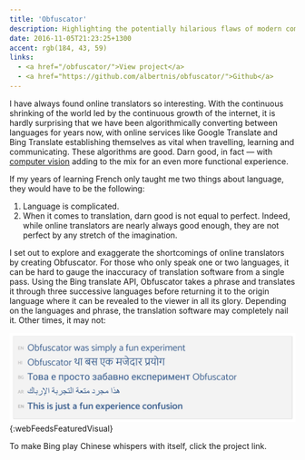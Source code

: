 ```yaml
---
title: 'Obfuscator'
description: Highlighting the potentially hilarious flaws of modern computer translators
date: 2016-11-05T21:23:25+1300
accent: rgb(184, 43, 59)
links:
  - <a href="/obfuscator/">View project</a>
  - <a href="https://github.com/albertnis/obfuscator/">Github</a>
---
```


I have always found online translators so interesting. With the continuous shrinking of the world led by the continuous growth of the internet, it is hardly surprising that we have been algorithmically converting between languages for years now, with online services like Google Translate and Bing Translate establishing themselves as vital when travelling, learning and communicating. These algorithms are good. Darn good, in fact — with [computer vision][google-translate] adding to the mix for an even more functional experience.

If my years of learning French only taught me two things about language, they would have to be the following:

1. Language is complicated.
1. When it comes to translation, darn good is not equal to perfect.
   Indeed, while online translators are nearly always good enough, they are not perfect by any stretch of the imagination.

I set out to explore and exaggerate the shortcomings of online translators by creating Obfuscator. For those who only speak one or two languages, it can be hard to gauge the inaccuracy of translation software from a single pass. Using the Bing translate API, Obfuscator takes a phrase and translates it through three successive languages before returning it to the origin language where it can be revealed to the viewer in all its glory. Depending on the languages and phrase, the translation software may completely nail it. Other times, it may not:

![](./example.png){:webFeedsFeaturedVisual}

To make Bing play Chinese whispers with itself, click the project link.

[google-translate]: http://petapixel.com/2015/01/14/googles-translate-app-can-now-use-camera-translate-world-real-time/
